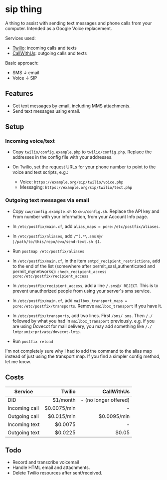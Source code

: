 # sip thing

A thing to assist with sending text messages and phone calls from your computer. Intended as a Google Voice replacement.

Services used:
- [Twilio](https://www.twilio.com/): incoming calls and texts
- [CallWithUs](https://www.callwithus.com/): outgoing calls and texts

Basic approach:
- SMS &darr; email
- Voice &darr; SIP

## Features

- Get text messages by email, including MMS attachments.
- Send text messages using email.

## Setup

### Incoming voice/text

- Copy `twilio/config.example.php` to `twilio/config.php`.
  Replace the addresses in the config file with your addresses.

- On Twilio, set the request URLs for your phone number to point to the voice
  and text scripts, e.g.:

    - Voice: `https://example.org/sip/twilio/voice.php`
    - Messaging: `https://example.org/sip/twilio/text.php`

### Outgoing text messages via email

- Copy `cwu/config.example.sh` to `cwu/config.sh`.
  Replace the API key and From number with your information, from your Account
  Info page.

- In `/etc/postfix/main.cf`, add `alias_maps = pcre:/etc/postfix/aliases`.

- In `/etc/postfix/aliases`, add `/^(.*\.sms)@/ |/path/to/this/repo/cwu/send-text.sh $1`.

- Run `postmap /etc/postfix/aliases`

- In `/etc/postfix/main.cf`, in the item `smtpd_recipient_restrictions`, add to
  the end of the list (somewhere after permit_sasl_authenticated and permit_mynetworks): `check_recipient_access pcre:/etc/postfix/recipient_access`

- In `/etc/postfix/recipient_access`, add a line `/.sms@/ REJECT`. This is to
  prevent unauthorized people from using your server's sms service.

- In `/etc/postfix/main.cf`, add `mailbox_transport_maps =
  pcre:/etc/postfix/transports`. Remove `mailbox_transport` if you have it.

- In `/etc/postfix/transports`, add two lines. First `/sms/ sms`. Then `/./ `
  followed by what you had in `mailbox_transport` previously. e.g. if you are
  using Dovecot for mail delivery, you may add something like `/./ lmtp:unix:private/dovecot-lmtp`.

- Run `postfix reload`

I'm not completely sure why I had to add the command to the alias map instead of
just using the transport map. If you find a simpler config method, let me know.

## Costs

Service       | Twilio        | CallWithUs
------------- | -------------:| -------------:
DID           | $1/month      | - (no longer offered)
Incoming call | $0.0075/min   | -
Outgoing call | $0.015/min    | $0.0095/min
Incoming text | $0.0075       | -
Outgoing text | $0.0225       | $0.05

## Todo

- Record and transcribe voicemail
- Handle HTML email and attachments.
- Delete Twilio resources after sent/received.
